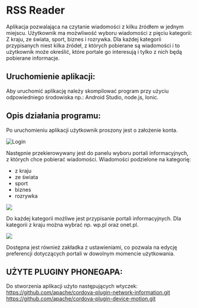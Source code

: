 # RSS Reader
Aplikacja pozwalająca na czytanie wiadomości z kilku źródłem w jednym miejscu. Użytkownik ma możwliwość wyboru wiadomości z pięciu kategorii: Z kraju, ze świata, sport, biznes i rozrywka. Dla każdej kategorii przypisanych niest kilka źródeł, z których pobierane są wiadomości i to użytkownik może określić, które portale go interesują i tylko z nich będą pobierane informacje.

## Uruchomienie aplikacji:

Aby uruchomić aplikację należy skompilować program przy użyciu odpowiedniego środowiska np.: Android Studio, node.js, Ionic.



## Opis działania programu:
Po uruchomieniu aplikacji użytkownik proszony jest o założenie konta. 

![Login](http://sklep213251.shoparena.pl/upload/projekt/2.png)

Następnie przekierowywany jest do panelu wyboru portali informacyjnych, z których chce pobierać wiadomości.
Wiadomości podzielone na kategorię:
- z kraju
- ze świata
- sport
- biznes
- rozrywka

![](http://sklep213251.shoparena.pl/upload/projekt/4.png)

Do każdej kategorii możliwe jest przypisanie portali informacyjnych. Dla kategorii z kraju można wybrać np. wp.pl oraz onet.pl. 


![](http://sklep213251.shoparena.pl/upload/projekt/6.png)

Dostępna jest również zakładka z ustawieniami, co pozwala na edycję preferencji dotyczących portali w dowolnym momencie użytkowania.

## UŻYTE PLUGINY PHONEGAPA:
Do stworzenia aplikacji użyto następujących wtyczek:
https://github.com/apache/cordova-plugin-network-information.git
https://github.com/apache/cordova-plugin-device-motion.git
